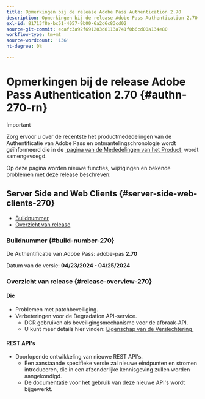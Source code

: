 ```yaml
---
title: Opmerkingen bij de release Adobe Pass Authentication 2.70
description: Opmerkingen bij de release Adobe Pass Authentication 2.70
exl-id: 81713f8e-bc51-4057-9b00-6a2d6c83cd02
source-git-commit: ecafc3a92f691203d8113a741f0b6cd00a134e80
workflow-type: tm+mt
source-wordcount: '136'
ht-degree: 0%

---
```


# Opmerkingen bij de release Adobe Pass Authentication 2.70 {#authn-270-rn}

>[!IMPORTANT]
>
> Zorg ervoor u over de recentste het productmededelingen van de Authentificatie van Adobe Pass en ontmantelingschronologie wordt geïnformeerd die in de [&#x200B; pagina van de Mededelingen van het Product &#x200B;](/help/authentication/product-announcements.md) wordt samengevoegd.

Op deze pagina worden nieuwe functies, wijzigingen en bekende problemen met deze release beschreven:

## Server Side and Web Clients {#server-side-web-clients-270}

* [Buildnummer](#build-number-270)
* [Overzicht van release](#release-overview-270)

### Buildnummer {#build-number-270}

De Authentificatie van Adobe Pass: adobe-pas **2.70**

Datum van de versie: **04/23/2024 - 04/25/2024**

### Overzicht van release {#release-overview-270}

#### Dic

* Problemen met patchbeveiliging.
* Verbeteringen voor de Degradation API-service.
   * DCR gebruiken als beveiligingsmechanisme voor de afbraak-API.
   * U kunt meer details hier vinden: [&#x200B; Eigenschap van de Verslechtering &#x200B;](../integration-guide-programmers/features-premium/degraded-access/degradation-feature.md)

#### REST API&#39;s

* Doorlopende ontwikkeling van nieuwe REST API&#39;s.
   * Een aanstaande specifieke versie zal nieuwe eindpunten en stromen introduceren, die in een afzonderlijke kennisgeving zullen worden aangekondigd.
   * De documentatie voor het gebruik van deze nieuwe API&#39;s wordt bijgewerkt.
